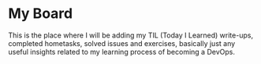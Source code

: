 # My Board

This is the place where I will be adding my TIL (Today I Learned) write-ups, completed hometasks, solved issues and exercises, basically just any useful insights related to my learning process of becoming a DevOps.
